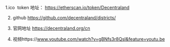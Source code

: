 

1.ico  token 地址：
https://etherscan.io/token/Decentraland


2. github
https://github.com/decentraland/districts/

3. 官网地址 
https://decentraland.org/cn 

4. 视频https://www.youtube.com/watch?v=gBNfs3r8QsI&feature=youtu.be
